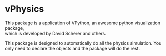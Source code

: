 # vPhysics

This package is a application of VPython, an awesome python visualization package,  
which is developed by David Scherer and others.  

This package is designed to automatically do all the physics simulation.
You only need to declare the objects and the package will do the rest.  


